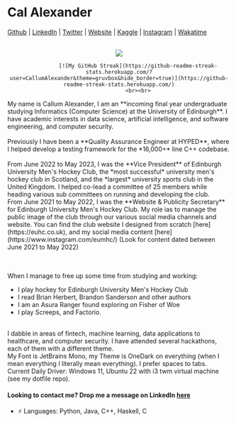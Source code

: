 # Cal Alexander



[Github](https://github.com/CallumAlexander)
| [LinkedIn](https://www.linkedin.com/in/callum-a-95640013b/)
| [Twitter](https://twitter.com/thecatthatbarks)
| [Website](https://callumalexander.github.io/)
| [Kaggle](https://www.kaggle.com/callumalexander)
| [Instagram](https://www.instagram.com/cal.zander/)
| [Wakatime](https://wakatime.com/@CallumAlexander)

<br>

<center>
				<img src="https://giphy.com/embed/HfJdu4HABDU3e">

				[![My GitHub Streak](https://github-readme-streak-stats.herokuapp.com/?user=CallumAlexander&theme=gruvbox&hide_border=true)](https://github-readme-streak-stats.herokuapp.com/)
				<br><br>

</center>
My name is Callum Alexander, I am an **incoming final year undergraduate studying Informatics (Computer Science)
at the University of Edinburgh**. I have academic interests in data science, artificial intelligence, and
software engineering, and computer security.
<br><br>
Previously I have been a **Quality Assurance Engineer at HYPED**, where I helped develop a testing
framework for the *16,000+* line C++ codebase.
<br><br>
From June 2022 to May 2023, I was the **Vice President** of Edinburgh University Men's Hockey Club, the *most successful* university men's hockey club in Scotland, and the *largest* university sports club in the United Kingdom.
I helped co-lead a committee of 25 members while heading various sub committees on running and developing the club.
<br>
From June 2021 to May 2022, I was the **Website & Publicity Secretary** for Edinburgh University Men's
Hockey Club.
My role ias to manage the public image of the club through our various social media channels and website. You can find the club website I designed from scratch [here](https://euhc.co.uk), and my social media content [here](https://www.instagram.com/eumhc/) (Look for content dated between June 2021 to May 2022)

<br><br>
When I manage to free up some time from studying and working:
- I play hockey for Edinburgh University Men's Hockey Club
- I read Brian Herbert, Brandon Sanderson and other authors 
- I am an Asura Ranger found exploring on Fisher of Woe
- I play Screeps, and Factorio. 
  
<br>
I dabble in areas of fintech, machine learning, data applications to healthcare, and computer security. I have attended several hackathons, each
of them with a different theme.
<br>
My Font is JetBrains Mono, my Theme is OneDark on everything (when I mean everything I literally mean everything). I prefer spaces to tabs.
<br>
Current Daily Driver: Windows 11, Ubuntu 22 with i3 twm virtual machine (see my dotfile repo).

#### Looking to contact me? Drop me a message on LinkedIn [here](https://www.linkedin.com/in/callum-a-95640013b/)
 -  ⚡ Languages: Python, Java, C++, Haskell, C
